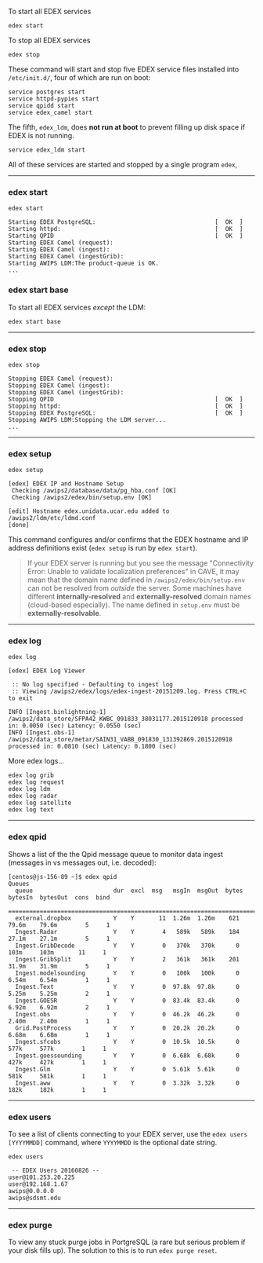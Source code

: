 
To start all EDEX services

    edex start
    
To stop all EDEX services

    edex stop

These command will start and stop five EDEX service files installed into `/etc/init.d/`, four of which are run on boot:

    service postgres start
    service httpd-pypies start
    service qpidd start
    service edex_camel start

The fifth, `edex_ldm`, does **not run at boot** to prevent filling up disk space if EDEX is not running. 

    service edex_ldm start

All of these services are started and stopped by a single program `edex`,

---

### edex start

    edex start
    
    Starting EDEX PostgreSQL:                                  [  OK  ]
    Starting httpd:                                            [  OK  ]
    Starting QPID                                              [  OK  ]
    Starting EDEX Camel (request): 
    Starting EDEX Camel (ingest): 
    Starting EDEX Camel (ingestGrib): 
    Starting AWIPS LDM:The product-queue is OK.
    ...

### edex start base

To start all EDEX services *except* the LDM:

    edex start base

---

### edex stop

    edex stop

    Stopping EDEX Camel (request): 
    Stopping EDEX Camel (ingest): 
    Stopping EDEX Camel (ingestGrib): 
    Stopping QPID                                              [  OK  ]
    Stopping httpd:                                            [  OK  ]
    Stopping EDEX PostgreSQL:                                  [  OK  ]
    Stopping AWIPS LDM:Stopping the LDM server...
    ...
    
---

### edex setup

    edex setup
    
    [edex] EDEX IP and Hostname Setup
     Checking /awips2/database/data/pg_hba.conf [OK]
     Checking /awips2/edex/bin/setup.env [OK]
    
    [edit] Hostname edex.unidata.ucar.edu added to /awips2/ldm/etc/ldmd.conf
    [done]

This command configures and/or confirms that the EDEX hostname and IP address definitions exist (`edex setup` is run by `edex start`).

> If your EDEX server is running but you see the message "Connectivity Error: Unable to validate localization preferences" in CAVE, it may mean that the domain name defined in `/awips2/edex/bin/setup.env` can not be resolved from *outside* the server.  Some machines have different **internally-resolved** and **externally-resolved** domain names (cloud-based especially). The name defined in `setup.env` must be **externally-resolvable**.

---

### edex log

    edex log
    
    [edex] EDEX Log Viewer

     :: No log specified - Defaulting to ingest log
     :: Viewing /awips2/edex/logs/edex-ingest-20151209.log. Press CTRL+C to exit
    
    INFO [Ingest.binlightning-1] /awips2/data_store/SFPA42_KWBC_091833_38031177.2015120918 processed in: 0.0050 (sec) Latency: 0.0550 (sec)
    INFO [Ingest.obs-1] /awips2/data_store/metar/SAIN31_VABB_091830_131392869.2015120918 processed in: 0.0810 (sec) Latency: 0.1800 (sec)

More edex logs...

    edex log grib
    edex log request
    edex log ldm
    edex log radar
    edex log satellite
    edex log text

---

### edex qpid

Shows a list of the the Qpid message queue to monitor data ingest (messages in vs messages out, i.e. decoded):

    [centos@js-156-89 ~]$ edex qpid
    Queues
      queue                       dur  excl  msg   msgIn  msgOut  bytes  bytesIn  bytesOut  cons  bind
      ================================================================================================
      external.dropbox            Y    Y       11  1.26m  1.26m    621   79.6m    79.6m        5     1
      Ingest.Radar                Y    Y        4   589k   589k    184   27.1m    27.1m        5     1
      Ingest.GribDecode           Y    Y        0   370k   370k      0    103m     103m       11     1
      Ingest.GribSplit            Y    Y        2   361k   361k    201   31.9m    31.9m        5     1
      Ingest.modelsounding        Y    Y        0   100k   100k      0   6.54m    6.54m        1     1
      Ingest.Text                 Y    Y        0  97.8k  97.8k      0   5.25m    5.25m        2     1
      Ingest.GOESR                Y    Y        0  83.4k  83.4k      0   6.92m    6.92m        2     1
      Ingest.obs                  Y    Y        0  46.2k  46.2k      0   2.40m    2.40m        1     1
      Grid.PostProcess            Y    Y        0  20.2k  20.2k      0   6.68m    6.68m        1     1
      Ingest.sfcobs               Y    Y        0  10.5k  10.5k      0    577k     577k        1     1
      Ingest.goessounding         Y    Y        0  6.68k  6.68k      0    427k     427k        1     1
      Ingest.Glm                  Y    Y        0  5.61k  5.61k      0    581k     581k        1     1
      Ingest.aww                  Y    Y        0  3.32k  3.32k      0    182k     182k        1     1
   

---

### edex users

To see a list of clients connecting to your EDEX server, use the `edex users [YYYYMMDD]` command, where `YYYYMMDD` is the optional date string.

    edex users
    
     -- EDEX Users 20160826 --
    user@101.253.20.225
    user@192.168.1.67
    awips@0.0.0.0
    awips@sdsmt.edu

---

### edex purge

To view any stuck purge jobs in PortgreSQL (a rare but serious problem if your disk fills up).  The solution to this is to run `edex purge reset`.
